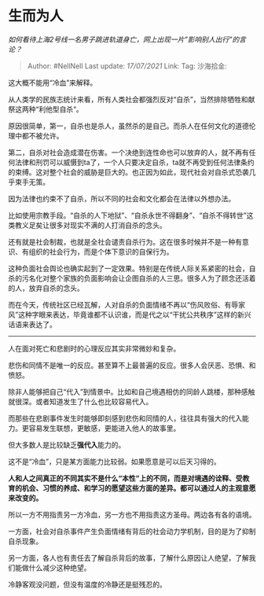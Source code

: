 # 生而为人
*如何看待上海2号线一名男子跳进轨道身亡，网上出现一片”影响别人出行”的言论？*

> Author: #NellNell
> Last update: *17/07/2021*
> Link:
> Tag:
> 沙海拾金:

这大概不能用“冷血”来解释。

从人类学的民族志统计来看，所有人类社会都强烈反对“自杀”，当然排除牺牲和献祭这两种“利他型自杀“。

原因很简单，第一，自杀也是杀人，虽然杀的是自己。而杀人在任何文化的道德伦理中都不被允许。

第二，自杀对社会造成潜在伤害。一个决绝到连性命也可以放弃的人，就不再有任何法律和刑罚可以威慑到ta了，一个人只要决定自杀，ta就不再受到任何法律条约的束缚。这对整个社会的威胁是巨大的。也正因为如此，现代社会对自杀式恐袭几乎束手无策。

因为法律也约束不了自杀，所以不同的社会和文化都会在法律以外想办法。

比如使用宗教手段。“自杀的人下地狱”、“自杀永世不得翻身”、“自杀不得转世”这类教义足矣让很多对现实不满的人打消自杀的念头。

还有就是社会制裁，也就是全社会谴责自杀行为。这在很多时候并不是一种有意识、有组织的社会行为，而是个体下意识的自保行为。

这种负面社会舆论也确实起到了一定效果。特别是在传统人际关系紧密的社会，自杀的污名化对整个家族的负面影响会让企图自杀的人三思。很多人为了顾念还活着的人，放弃自杀的念头。

而在今天，传统社区已经瓦解，人对自杀的负面情绪不再以“伤风败俗、有辱家风”这种字眼来表达，毕竟谁都不认识谁，而是代之以“干扰公共秩序”这样的新兴话语来表达了。

---

人在面对死亡和悲剧时的心理反应其实非常微妙和复杂。

悲伤和同情不是唯一的反应。甚至算不上最普遍的反应。很多人会厌恶、恐惧、和愤怒。

除非人能够把自己“代入”到情景中。比如和自己境遇相仿的同龄人跳楼，那种感触就很深。或者知道发生了什么也比较容易代入。

而那些在悲剧事件发生时能够即刻感到悲伤和同情的人，往往具有强大的代入能力。更容易发生联想，更敏感，更能进入他人的故事里。

但大多数人是比较缺乏**强代入**能力的。

这不是“冷血”，只是某方面能力比较弱。如果愿意是可以后天习得的。

**人和人之间真正的不同其实不是什么“本性”上的不同，而是对境遇的诠释、受教育的机会、习惯的养成、和学习的愿望这些方面的差异。都可以通过人的主观意愿来改变的。**

所以一方不用指责另一方冷血，另一方也不用指责这方圣母。两边各有各的语境。

一方面，社会对自杀事件产生负面情绪有背后的社会动力学机制，目的是为了抑制自杀现象。

另一方面，各人也有责任去了解自杀背后的故事，了解什么原因让人绝望，了解我们能做什么减少这种绝望。

冷静客观没问题，但没有温度的冷静还是挺残忍的。
